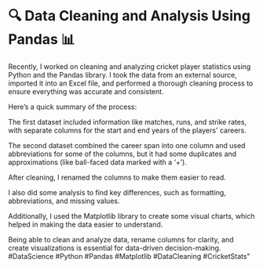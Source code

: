 # 🔍 Data Cleaning and Analysis Using Pandas 📊

Recently, I worked on cleaning and analyzing cricket player statistics using Python and the Pandas library. I took the data from an external source, imported it into an Excel file, and performed a thorough cleaning process to ensure everything was accurate and consistent.

Here’s a quick summary of the process:

The first dataset included information like matches, runs, and strike rates, with separate columns for the start and end years of the players' careers.

The second dataset combined the career span into one column and used abbreviations for some of the columns, but it had some duplicates and approximations (like ball-faced data marked with a ‘+’).

After cleaning, I renamed the columns to make them easier to read.

I also did some analysis to find key differences, such as formatting, abbreviations, and missing values.

Additionally, I used the Matplotlib library to create some visual charts, which helped in making the data easier to understand.

Being able to clean and analyze data, rename columns for clarity, and create visualizations is essential for data-driven decision-making. #DataScience #Python #Pandas #Matplotlib #DataCleaning #CricketStats"

